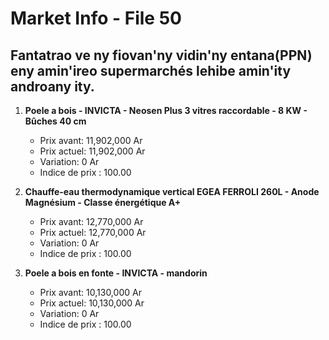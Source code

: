 # Market Info - File 50

## Fantatrao ve ny fiovan'ny vidin'ny entana(PPN) eny amin'ireo supermarchés lehibe amin'ity androany ity.

1. **Poele a bois - INVICTA - Neosen Plus 3 vitres raccordable - 8 KW - Bûches 40 cm**
   - Prix avant: 11,902,000 Ar
   - Prix actuel: 11,902,000 Ar
   - Variation: 0 Ar
   - Indice de prix : 100.00

2. **Chauffe-eau thermodynamique vertical EGEA FERROLI 260L - Anode Magnésium - Classe énergétique A+**
   - Prix avant: 12,770,000 Ar
   - Prix actuel: 12,770,000 Ar
   - Variation: 0 Ar
   - Indice de prix : 100.00

3. **Poele a bois en fonte - INVICTA - mandorin**
   - Prix avant: 10,130,000 Ar
   - Prix actuel: 10,130,000 Ar
   - Variation: 0 Ar
   - Indice de prix : 100.00

